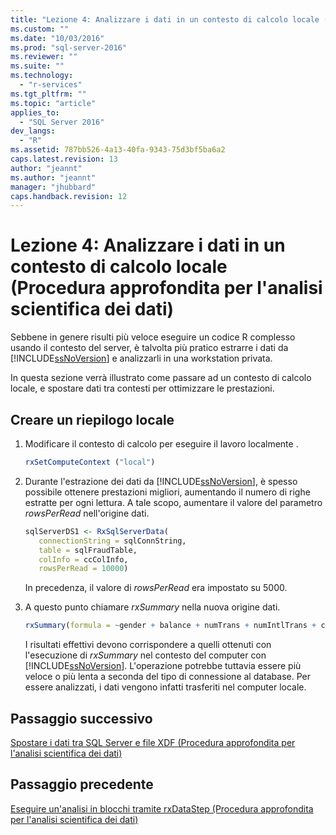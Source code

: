 ```yaml
---
title: "Lezione 4: Analizzare i dati in un contesto di calcolo locale (Procedura approfondita per l&#39;analisi scientifica dei dati) | Microsoft Docs"
ms.custom: ""
ms.date: "10/03/2016"
ms.prod: "sql-server-2016"
ms.reviewer: ""
ms.suite: ""
ms.technology: 
  - "r-services"
ms.tgt_pltfrm: ""
ms.topic: "article"
applies_to: 
  - "SQL Server 2016"
dev_langs: 
  - "R"
ms.assetid: 787bb526-4a13-40fa-9343-75d3bf5ba6a2
caps.latest.revision: 13
author: "jeannt"
ms.author: "jeannt"
manager: "jhubbard"
caps.handback.revision: 12
---
```

# Lezione 4: Analizzare i dati in un contesto di calcolo locale (Procedura approfondita per l&#39;analisi scientifica dei dati)
Sebbene in genere risulti più veloce eseguire un codice R complesso usando il contesto del server, è talvolta più pratico estrarre i dati da [!INCLUDE[ssNoVersion](../../includes/ssnoversion-md.md)] e analizzarli in una workstation privata.  
  
In questa sezione verrà illustrato come passare ad un contesto di calcolo locale, e spostare dati tra contesti per ottimizzare le prestazioni.  
  
## Creare un riepilogo locale  
  
1.  Modificare il contesto di calcolo per eseguire il lavoro localmente .  
  
    ```R  
    rxSetComputeContext ("local")    
    ```  
  
2.  Durante l'estrazione dei dati da [!INCLUDE[ssNoVersion](../../includes/ssnoversion-md.md)], è spesso possibile ottenere prestazioni migliori, aumentando il numero di righe estratte per ogni lettura.  A tale scopo, aumentare il valore del parametro *rowsPerRead* nell'origine dati.  
  
    ```R  
    sqlServerDS1 <- RxSqlServerData(  
       connectionString = sqlConnString,        
       table = sqlFraudTable,   
       colInfo = ccColInfo,   
       rowsPerRead = 10000)  
    ```  
  
    In precedenza, il valore di *rowsPerRead* era impostato su 5000.  
  
3.  A questo punto chiamare *rxSummary* nella nuova origine dati.  
  
    ```R  
    rxSummary(formula = ~gender + balance + numTrans + numIntlTrans + creditLine, data = sqlServerDS1)    
    ```  
  
    I risultati effettivi devono corrispondere a quelli ottenuti con l'esecuzione di *rxSummary* nel contesto del computer con [!INCLUDE[ssNoVersion](../../includes/ssnoversion-md.md)].  L'operazione potrebbe tuttavia essere più veloce o più lenta a seconda del tipo di connessione al database. Per essere analizzati, i dati vengono infatti trasferiti nel computer locale.  
  

## Passaggio successivo  
[Spostare i dati tra SQL Server e file XDF &#40;Procedura approfondita per l'analisi scientifica dei dati&#41;](../../advanced-analytics/r-services/move-data-between-sql-server-and-xdf-file-data-science-deep-dive.md)  
  
## Passaggio precedente  
[Eseguire un'analisi in blocchi tramite rxDataStep &#40;Procedura approfondita per l'analisi scientifica dei dati&#41;](../../advanced-analytics/r-services/perform-chunking-analysis-using-rxdatastep-data-science-deep-dive.md)  
  
  
  
